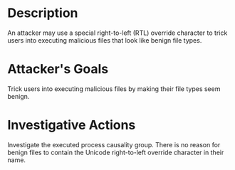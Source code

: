 # Description
An attacker may use a special right-to-left (RTL) override character to trick users into executing malicious files that look like benign file types.
# Attacker's Goals
Trick users into executing malicious files by making their file types seem benign.
# Investigative Actions
Investigate the executed process causality group. There is no reason for benign files to contain the Unicode right-to-left override character in their name.
